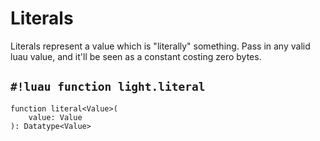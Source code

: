 # Literals

Literals represent a value which is "literally" something. Pass in any valid luau value, and it'll be seen as a constant
costing zero bytes.

## `#!luau function light.literal`

```luau title='<!-- b:client --> <!-- b:server --> <!-- b:shared --> <!-- b:sync -->'
function literal<Value>(
    value: Value
): Datatype<Value>
```
